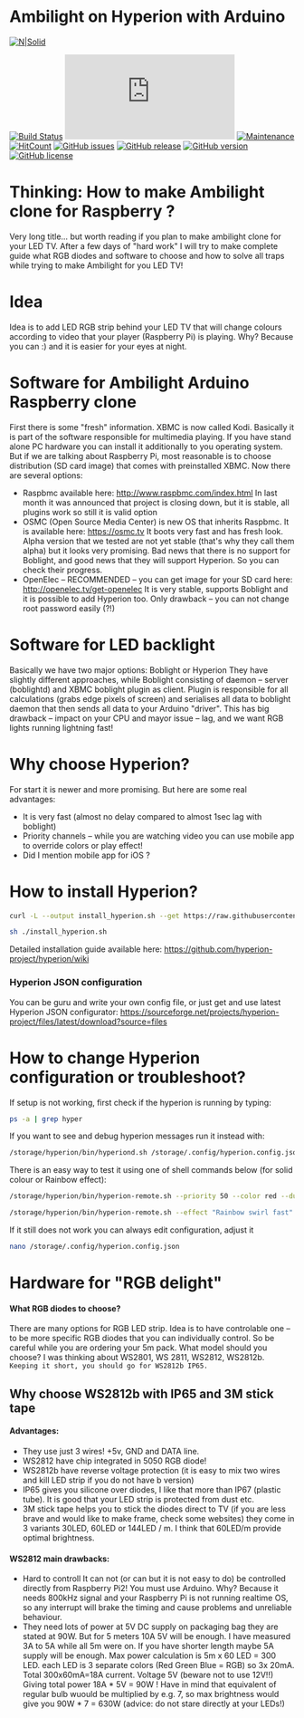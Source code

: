 # Ambilight on Hyperion with Arduino

[![N|Solid](https://bitbucket.org/Vteselkin/ambilight/raw/8fef3fe736072ae82a785db1c3afc21764fc6980/git/logo.jpg)](https://nodesource.com/products/nsolid)

[![Build Status](https://travis-ci.org/VTeselkin/ambilight.svg?branch=master)](https://travis-ci.org/VTeselkin/ambilight/) [![Only 32 Kb](https://badge-size.herokuapp.com/Naereen/StrapDown.js/master/strapdown.min.js)](https://github.com/Vteselkin/ambilight/blob/master/ambilight.ino) [![Maintenance](https://img.shields.io/badge/Maintained%3F-no-red.svg)](https://bitbucket.org/lbesson/ansi-colors) [![HitCount](http://hits.dwyl.io/Vteselkin/ambilight.svg)](http://hits.dwyl.io/Vteselkin/ambilight/) [![GitHub issues](https://img.shields.io/github/issues/Naereen/StrapDown.js.svg)](https://GitHub.com/Naereen/StrapDown.js/issues/) [![GitHub release](https://img.shields.io/github/release/Naereen/StrapDown.js.svg)](https://github.com/VTeselkin/ambilight/blob/master/ambilight.ino) [![GitHub version](https://badge.fury.io/gh/Naereen%2FStrapDown.js.svg)](https://github.com/VTeselkin/ambilight/blob/master/ambilight.ino)
[![GitHub license](https://img.shields.io/github/license/Naereen/StrapDown.js.svg)](https://github.com/VTeselkin/ambilight/blob/master/LICENSE.txt)

# Thinking: How to make Ambilight clone for Raspberry ?
Very long title… but worth reading if you plan to make ambilight clone for your LED TV. After a few days of "hard work" I will try to make complete guide what RGB diodes and software to choose and how to solve all traps while trying to make Ambilight for you LED TV!

# Idea
Idea is to add LED RGB strip behind your LED TV that will change colours according to video that your player (Raspberry Pi) is playing. Why? Because you can :) and it is easier for your eyes at night.

# Software for Ambilight Arduino Raspberry clone
First there is some "fresh" information. XBMC is now called Kodi. Basically it is part of the software responsible for multimedia playing. If you have stand alone PC hardware you can install it additionally to you operating system. But if we are talking about Raspberry Pi, most reasonable is to choose distribution (SD card image) that comes with preinstalled XBMC. Now there are several options:
- Raspbmc available here: http://www.raspbmc.com/index.html In last month it was announced that project is closing down, but it is stable, all plugins work so still it is valid option
- OSMC (Open Source Media Center) is new OS that inherits Raspbmc. It is available here: https://osmc.tv It boots very fast and has fresh look. Alpha version that we tested are not yet stable (that's why they call them alpha) but it looks very promising. Bad news that there is no support for Boblight, and good news that they will support Hyperion. So you can check their progress.
- OpenElec – RECOMMENDED – you can get image for your SD card here: http://openelec.tv/get-openelec It is very stable, supports Boblight and it is possible to add Hyperion too. Only drawback – you can not change root password easily (?!)

# Software for LED backlight

Basically we have two major options: Boblight or Hyperion They have slightly different approaches, while Boblight consisting of daemon – server (boblightd) and XBMC boblight plugin as client. Plugin is responsible for all calculations (grabs edge pixels of screen) and serialises all data to boblight daemon that then sends all data to your Arduino "driver". This has big drawback – impact on your CPU and mayor issue – lag, and we want RGB lights running lightning fast!
# Why choose Hyperion?
For start it is newer and more promising. But here are some real advantages:

- It is very fast (almost no delay compared to almost 1sec lag with boblight)
- Priority channels – while you are watching video you can use mobile app to override colors or play effect!
- Did I mention mobile app for iOS ?
# How to install Hyperion?
```sh
curl -L --output install_hyperion.sh --get https://raw.githubusercontent.com/tvdzwan/hyperion/master/bin/install_hyperion.sh

sh ./install_hyperion.sh
```
Detailed installation guide available here: https://github.com/hyperion-project/hyperion/wiki

### Hyperion JSON configuration
You can be guru and write your own config file, or just get and use latest Hyperion JSON configurator:
https://sourceforge.net/projects/hyperion-project/files/latest/download?source=files
# How to change  Hyperion configuration or troubleshoot?
If setup is not working, first check if the hyperion is running by typing:
```sh
ps -a | grep hyper
```
If you want to see and debug hyperion messages run it instead with:
```sh
/storage/hyperion/bin/hyperiond.sh /storage/.config/hyperion.config.json
```
There is an easy way to test it using one of shell commands below (for solid colour or Rainbow effect):
```sh
/storage/hyperion/bin/hyperion-remote.sh --priority 50 --color red --duration 5000 

/storage/hyperion/bin/hyperion-remote.sh --effect "Rainbow swirl fast" --duration 3000
```
If it still does not work you can always edit configuration, adjust it

```sh
nano /storage/.config/hyperion.config.json
```
# Hardware for "RGB delight"
#### What RGB diodes to choose?
There are many options for RGB LED strip. Idea is to have controlable one – to be more specific RGB diodes that you can individually control. So be careful while you are ordering your 5m pack. What model should you choose? I was thinking about WS2801, WS 2811, WS2812, WS2812b. `Keeping it short, you should go for WS2812b IP65.`

## Why choose WS2812b with IP65 and 3M stick tape
#### Advantages:

- They use just 3 wires! +5v, GND and DATA line.
- WS2812 have chip integrated in 5050 RGB diode!
- WS2812b have reverse voltage protection (it is easy to mix two wires and kill LED strip if you do not have b version)
- IP65 gives you silicone over diodes, I like that more than IP67 (plastic tube). It is good that your LED strip is protected from dust etc.
- 3M stick tape helps you to stick the diodes direct to TV (if you are less brave and would like to make frame, check some websites)
they come in 3 variants 30LED, 60LED or 144LED / m. I think that 60LED/m provide optimal brightness.
#### WS2812 main drawbacks:
 - Hard to controll It can not (or can but it is not easy to do) be controlled directly from Raspberry Pi2! You must use Arduino. Why? Because it needs 800kHz signal and your Raspberry Pi is not running realtime OS, so any interrupt will brake the timing and cause problems and unreliable behaviour.
 - They need lots of power at 5V DC supply on packaging bag they are stated at 90W. But for 5 meters 10A 5V will be enough. I have measured 3A to 5A while all 5m were on. If you have shorter length maybe 5A supply will be enough. Max power calculation is 5m x 60 LED = 300 LED. each LED is 3 separate colors (Red Green Blue = RGB) so 3x 20mA. Total 300x60mA=18A current. Voltage 5V (beware not to use 12V!!) Giving total power 18A * 5V = 90W ! Have in mind that equivalent of regular bulb wuould be multiplied by e.g. 7, so max brightness would give you 90W * 7 = 630W (advice: do not stare directly at your LEDs!)
